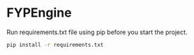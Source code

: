 # FYPEngine
Run requirements.txt file using pip before you start the project.
```bash
pip install -r requirements.txt
```